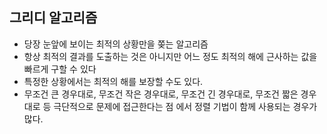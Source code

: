 ## 그리디 알고리즘
- 당장 눈앞에 보이는 최적의 상황만을 쫒는 알고리즘
- 항상 최적의 결과를 도출하는 것은 아니지만 어느 정도 최적의 해에 근사하는 값을 빠르게 구할 수 있다
- 특정한 상황에서는 최적의 해를 보장할 수도 있다.
- 무조건 큰 경우대로, 무조건 작은 경우대로, 무조건 긴 경우대로, 무조건 짧은 경우대로 등 극단적으로 문제에 접근한다는 점
에서 정렬 기법이 함께 사용되는 경우가 많다.
